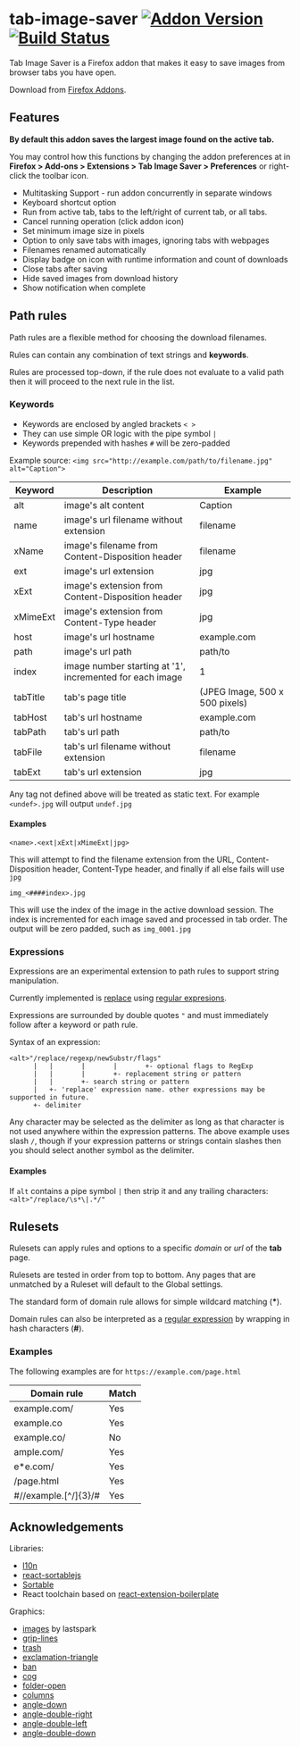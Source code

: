 # tab-image-saver [![Addon Version](https://img.shields.io/amo/v/tab-image-saver.svg)](https://addons.mozilla.org/firefox/addon/tab-image-saver/) [![Build Status](https://travis-ci.com/mcdamo/tab-image-saver.svg?branch=master)](https://travis-ci.com/mcdamo/tab-image-saver)

Tab Image Saver is a Firefox addon that makes it easy to save images from browser tabs you have open.

Download from [Firefox Addons](https://addons.mozilla.org/firefox/addon/tab-image-saver/).

## Features

**By default this addon saves the largest image found on the active tab.**

You may control how this functions by changing the addon preferences at in **Firefox > Add-ons > Extensions > Tab Image Saver > Preferences** or right-click the toolbar icon.

- Multitasking Support - run addon concurrently in separate windows
- Keyboard shortcut option
- Run from active tab, tabs to the left/right of current tab, or all tabs.
- Cancel running operation (click addon icon)
- Set minimum image size in pixels
- Option to only save tabs with images, ignoring tabs with webpages
- Filenames renamed automatically
- Display badge on icon with runtime information and count of downloads
- Close tabs after saving
- Hide saved images from download history
- Show notification when complete

## Path rules

Path rules are a flexible method for choosing the download filenames.

Rules can contain any combination of text strings and **keywords**.

Rules are processed top-down, if the rule does not evaluate to a valid path then it will proceed to the next rule in the list.

### Keywords

- Keywords are enclosed by angled brackets `< >`
- They can use simple OR logic with the pipe symbol `|`
- Keywords prepended with hashes `#` will be zero-padded

Example source: `<img src="http://example.com/path/to/filename.jpg" alt="Caption">`

| Keyword  | Description                                              | Example                        |
| -------- | -------------------------------------------------------- | ------------------------------ |
| alt      | image's alt content                                      | Caption                        |
| name     | image's url filename without extension                   | filename                       |
| xName    | image's filename from Content-Disposition header         | filename                       |
| ext      | image's url extension                                    | jpg                            |
| xExt     | image's extension from Content-Disposition header        | jpg                            |
| xMimeExt | image's extension from Content-Type header               | jpg                            |
| host     | image's url hostname                                     | example.com                    |
| path     | image's url path                                         | path/to                        |
| index    | image number starting at '1', incremented for each image | 1                              |
| tabTitle | tab's page title                                         | (JPEG Image, 500 x 500 pixels) |
| tabHost  | tab's url hostname                                       | example.com                    |
| tabPath  | tab's url path                                           | path/to                        |
| tabFile  | tab's url filename without extension                     | filename                       |
| tabExt   | tab's url extension                                      | jpg                            |

Any tag not defined above will be treated as static text. For example `<undef>.jpg` will output `undef.jpg`

#### Examples

`<name>.<ext|xExt|xMimeExt|jpg>`

This will attempt to find the filename extension from the URL, Content-Disposition header, Content-Type header, and finally if all else fails will use `jpg`

`img_<####index>.jpg`

This will use the index of the image in the active download session. The index is incremented for each image saved and processed in tab order. The output will be zero padded, such as `img_0001.jpg`

### Expressions

Expressions are an experimental extension to path rules to support string manipulation.

Currently implemented is [replace](https://developer.mozilla.org/en-US/docs/Web/JavaScript/Reference/Global_Objects/String/replace) using [regular expresions](https://developer.mozilla.org/en-US/docs/Web/JavaScript/Reference/Global_Objects/RegExp).

Expressions are surrounded by double quotes `"` and must immediately follow after a keyword or path rule.

Syntax of an expression:

    <alt>"/replace/regexp/newSubstr/flags"
          |   |       |       |       +- optional flags to RegExp
          |   |       |       +- replacement string or pattern
          |   |       +- search string or pattern
          |   +- 'replace' expression name. other expressions may be supported in future.
          +- delimiter
    

Any character may be selected as the delimiter as long as that character is not used anywhere within the expression patterns. The above example uses slash `/`, though if your expression patterns or strings contain slashes then you should select another symbol as the delimiter.

#### Examples

If `alt` contains a pipe symbol `|` then strip it and any trailing characters: `<alt>"/replace/\s*\|.*/"`

## Rulesets

Rulesets can apply rules and options to a specific *domain* or *url* of the **tab** page.

Rulesets are tested in order from top to bottom. Any pages that are unmatched by a Ruleset will default to the Global settings.

The standard form of domain rule allows for simple wildcard matching (**\***).

Domain rules can also be interpreted as a [regular expression](https://developer.mozilla.org/en-US/docs/Web/JavaScript/Guide/Regular_Expressions) by wrapping in hash characters (**#**).

### Examples

The following examples are for `https://example.com/page.html`

| Domain rule            | Match |
| ---------------------- | ----- |
| example.com/           | Yes   |
| example.co             | Yes   |
| example.co/            | No    |
| ample.com/             | Yes   |
| e*e.com/               | Yes   |
| /page.html             | Yes   |
| #//example\.[^/]{3}/# | Yes   |

## Acknowledgements

Libraries:

- [l10n](http://github.com/piroor/webextensions-lib-l10n)
- [react-sortablejs](https://github.com/SortableJS/react-sortablejs)
- [Sortable](https://github.com/SortableJS/Sortable)
- React toolchain based on [react-extension-boilerplate](https://github.com/kryptokinght/react-extension-boilerplate)

Graphics:

- [images](https://thenounproject.com/term/images/329997) by lastspark
- [grip-lines](https://fontawesome.com/icons/grip-lines?style=solid)
- [trash](https://fontawesome.com/icons/trash-alt?style=solid)
- [exclamation-triangle](https://fontawesome.com/icons/exclamation-triangle?style=solid)
- [ban](https://fontawesome.com/icons/ban?style=solid)
- [cog](https://fontawesome.com/icons/cog?style=solid)
- [folder-open](https://fontawesome.com/icons/folder-open?style=solid)
- [columns](https://fontawesome.com/icons/columns?style=solid)
- [angle-down](https://fontawesome.com/icons/angle-down?style=solid)
- [angle-double-right](https://fontawesome.com/icons/angle-double-right?style=solid)
- [angle-double-left](https://fontawesome.com/icons/angle-double-left?style=solid)
- [angle-double-down](https://fontawesome.com/icons/angle-double-down?style=solid)